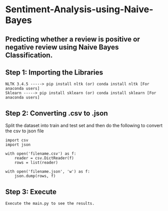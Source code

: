 # Sentiment-Analysis-using-Naive-Bayes
## Predicting whether a review is positive or negative review using Naive Bayes Classification.

## Step 1: Importing the Libraries
```
NLTK 3.4.5 -----> pip install nltk (or) conda install nltk [For anaconda users]
Sklearn -----> pip install sklearn (or) conda install sklearn [For anaconda users]
```
## Step 2: Converting .csv to .json

Split the dataset into train and test set and then do the following to convert the csv to json file
```
import csv
import json

with open('filename.csv') as f:
    reader = csv.DictReader(f)
    rows = list(reader)

with open('filename.json', 'w') as f:
    json.dump(rows, f)
```

## Step 3: Execute
```
Execute the main.py to see the results.
```
